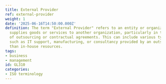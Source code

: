```yaml
---
title: External Provider
ref: external-provider
weight: 1
date: '2025-06-16T14:50:00.000Z'
definition: The term "External Provider" refers to an entity or organization that
  supplies goods or services to another organization, particularly in the context
  of outsourcing or contractual agreements. This can include various types of services
  such as IT support, manufacturing, or consultancy provided by an outside party rather
  than in-house resources.
tags:
- business
- management
id: GL310
categories:
- ISO terminology
---
```


